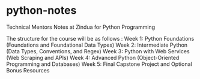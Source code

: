 # python-notes
Technical Mentors Notes at Zindua for Python Programming

The structure for the course will be as follows : 
    Week 1: Python Foundations (Foundations and Foundational Data Types)
    Week 2: Intermediate Python (Data Types, Conventions, and Regex)
    Week 3: Python with Web Services (Web Scraping and APIs)
    Week 4: Advanced Python (Object-Oriented Programming and Databases)
    Week 5: Final Capstone Project and Optional Bonus Resources